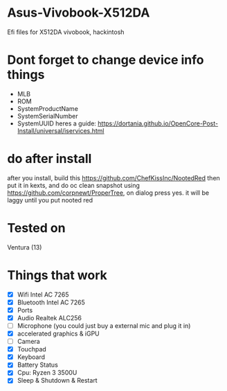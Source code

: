 # Asus-Vivobook-X512DA
Efi files for X512DA vivobook, hackintosh

# Dont forget to change device info things
- MLB
- ROM
- SystemProductName
- SystemSerialNumber
- SystemUUID
heres a guide: https://dortania.github.io/OpenCore-Post-Install/universal/iservices.html
# do after install
after you install, build this https://github.com/ChefKissInc/NootedRed
then put it in kexts, and do oc clean snapshot using https://github.com/corpnewt/ProperTree, on dialog press yes. it will be laggy until you put nooted red
# Tested on
Ventura (13)
# Things that work
- [x] Wifi Intel AC 7265
- [x] Bluetooth Intel AC 7265
- [x] Ports
- [x] Audio Realtek ALC256
- [ ] Microphone (you could just buy a external mic and plug it in)
- [x] accelerated graphics & iGPU
- [ ] Camera
- [x] Touchpad
- [x] Keyboard
- [x] Battery Status
- [x] Cpu: Ryzen 3 3500U
- [x] Sleep & Shutdown & Restart
